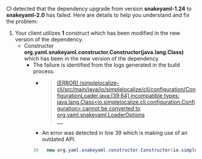 CI detected that the dependency upgrade from version **snakeyaml-1.24** to **snakeyaml-2.0** has failed. Here are details to help you understand and fix the problem:
1. Your client utilizes **1** construct which has been modified in the new version of the dependency.
   * <summary>Constructor <b>org.yaml.snakeyaml.constructor.Constructor(java.lang.Class)</b> which has been <b></b> in the new version of the dependency</summary>
            
        *  <summary>The failure is identified from the logs generated in the build process. </summary>
          
            *   >[[ERROR] /simplelocalize-cli/src/main/java/io/simplelocalize/cli/configuration/ConfigurationLoader.java:[39,64] incompatible types: java.lang.Class<io.simplelocalize.cli.configuration.Configuration> cannot be converted to org.yaml.snakeyaml.LoaderOptions<br>&nbsp;&nbsp;&nbsp;&nbsp;](https://github.com/chains-project/breaking-good/actions/runs/8110103454/job/22166641300#step:4:1482)
            *   An error was detected in line 39 which is making use of an outdated API.
             ``` java
             39   new org.yaml.snakeyaml.constructor.Constructor(io.simplelocalize.cli.configuration.Configuration.class);
            ```
            



